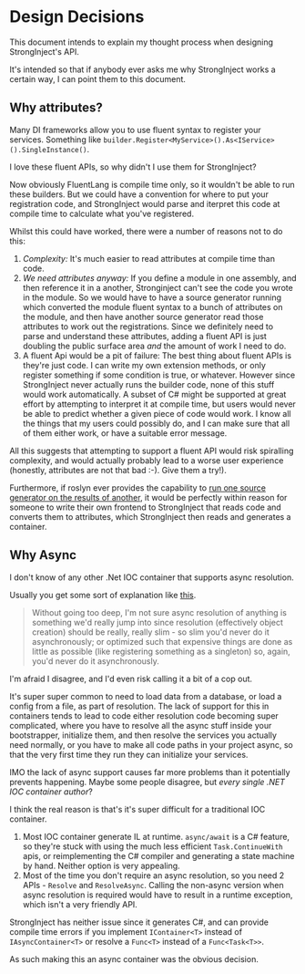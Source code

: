 # Design Decisions

This document intends to explain my thought process when designing StrongInject's API.

It's intended so that if anybody ever asks me why StrongInject works a certain way, I can point them to this document.

## Why attributes?

Many DI frameworks allow you to use fluent syntax to register your services. Something like `builder.Register<MyService>().As<IService>().SingleInstance()`.

I love these fluent APIs, so why didn't I use them for StrongInject?

Now obviously FluentLang is compile time only, so it wouldn't be able to run these builders. But we could have a convention for where to put your registration code, and StrongInject would parse and iterpret this code at compile time to calculate what you've registered.

Whilst this could have worked, there were a number of reasons not to do this:

1. *Complexity:* It's much easier to read attributes at compile time than code.
2. *We need attributes anyway:* If you define a module in one assembly, and then reference it in a another, Stronginject can't see the code you wrote in the module. So we would have to have a source generator running which converted the module fluent syntax to a bunch of attributes on the module, and then have another source generator read those attributes to work out the registrations. Since we definitely need to parse and understand these attributes, adding a fluent API is just doubling the public surface area *and* the amount of work I need to do.
3. A fluent Api would be a pit of failure: The best thing about fluent APIs is they're just code. I can write my own extension methods, or only register something if some condition is true, or whatever. However since StrongInject never actually runs the builder code, none of this stuff would work automatically. A subset of C# might be supported at great effort by attempting to interpret it at compile time, but users would never be able to predict whether a given piece of code would work. I know all the things that my users could possibly do, and I can make sure that all of them either work, or have a suitable error message.

All this suggests that attempting to support a fluent API would risk spiralling complexity, and would actually probably lead to a worse user experience (honestly, attributes are not that bad :-). Give them a try!).

Furthermore, if roslyn ever provides the capability to [run one source generator on the results of another](https://github.com/dotnet/roslyn/discussions/48358), it would be perfectly within reason for someone to write their own frontend to StrongInject that reads code and converts them to attributes, which StrongInject then reads and generates a container.

## Why Async

I don't know of any other .Net IOC container that supports async resolution.

Usually you get some sort of explanation like [this](https://github.com/autofac/Autofac/issues/751#issuecomment-221132638).

> Without going too deep, I'm not sure async resolution of anything is something we'd really jump into since resolution (effectively object creation) should be really, really slim - so slim you'd never do it asynchronously; or optimized such that expensive things are done as little as possible (like registering something as a singleton) so, again, you'd never do it asynchronously.

I'm afraid I disagree, and I'd even risk calling it a bit of a cop out.

It's super super common to need to load data from a database, or load a config from a file, as part of resolution. The lack of support for this in containers tends to lead to code either resolution code becoming super complicated, where you have to resolve all the async stuff inside your bootstrapper, initialize them, and then resolve the services you actually need normally, or you have to make all code paths in your project async, so that the very first time they run they can initialize your services.

IMO the lack of async support causes far more problems than it potentially prevents happening. Maybe some people disagree, but *every single .NET IOC container author*?

I think the real reason is that's it's super difficult for a traditional IOC container.

1. Most IOC container generate IL at runtime. `async/await` is a C# feature, so they're stuck with using the much less efficient `Task.ContinueWith` apis, or reimplementing the C# compiler and generating a state machine by hand. Neither option is very appealing.
2. Most of the time you don't require an async resolution, so you need 2 APIs - `Resolve` and `ResolveAsync`. Calling the non-async version when async resolution is required would have to result in a runtime exception, which isn't a very friendly API.

StrongInject has neither issue since it generates C#, and can provide compile time errors if you implement `IContainer<T>` instead of `IAsyncContainer<T>` or resolve a `Func<T>` instead of a `Func<Task<T>>`.

As such making this an async container was the obvious decision.
